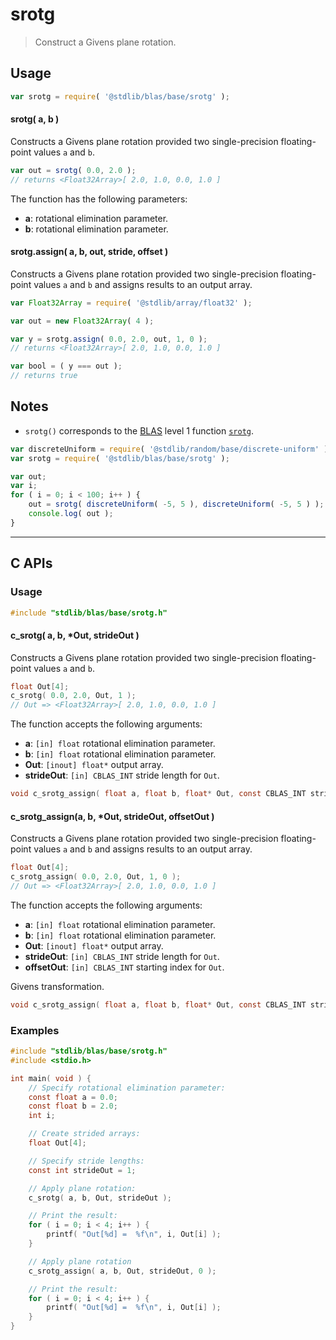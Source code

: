 <!--

@license Apache-2.0

Copyright (c) 2023 The Stdlib Authors.

Licensed under the Apache License, Version 2.0 (the "License");
you may not use this file except in compliance with the License.
You may obtain a copy of the License at

   http://www.apache.org/licenses/LICENSE-2.0

Unless required by applicable law or agreed to in writing, software
distributed under the License is distributed on an "AS IS" BASIS,
WITHOUT WARRANTIES OR CONDITIONS OF ANY KIND, either express or implied.
See the License for the specific language governing permissions and
limitations under the License.

-->

# srotg

> Construct a Givens plane rotation.

<section class="usage">

## Usage

```javascript
var srotg = require( '@stdlib/blas/base/srotg' );
```

#### srotg( a, b )

Constructs a Givens plane rotation provided two single-precision floating-point values `a` and `b`.

```javascript
var out = srotg( 0.0, 2.0 );
// returns <Float32Array>[ 2.0, 1.0, 0.0, 1.0 ]
```

The function has the following parameters:

-   **a**: rotational elimination parameter.
-   **b**: rotational elimination parameter.

#### srotg.assign( a, b, out, stride, offset )

Constructs a Givens plane rotation provided two single-precision floating-point values `a` and `b` and assigns results to an output array.

```javascript
var Float32Array = require( '@stdlib/array/float32' );

var out = new Float32Array( 4 );

var y = srotg.assign( 0.0, 2.0, out, 1, 0 );
// returns <Float32Array>[ 2.0, 1.0, 0.0, 1.0 ]

var bool = ( y === out );
// returns true
```

</section>

<!-- /.usage -->

<section class="notes">

## Notes

-   `srotg()` corresponds to the [BLAS][blas] level 1 function [`srotg`][srotg].

</section>

<!-- /.notes -->

<section class="examples">

```javascript
var discreteUniform = require( '@stdlib/random/base/discrete-uniform' );
var srotg = require( '@stdlib/blas/base/srotg' );

var out;
var i;
for ( i = 0; i < 100; i++ ) {
    out = srotg( discreteUniform( -5, 5 ), discreteUniform( -5, 5 ) );
    console.log( out );
}
```

</section>

<!-- /.examples -->

<!-- C interface documentation. -->

* * *

<section class="c">

## C APIs

<!-- Section to include introductory text. Make sure to keep an empty line after the intro `section` element and another before the `/section` close. -->

<section class="intro">

</section>

<!-- /.intro -->

<!-- C usage documentation. -->

<section class="usage">

### Usage

```c
#include "stdlib/blas/base/srotg.h"
```

#### c_srotg( a, b, \*Out, strideOut )

Constructs a Givens plane rotation provided two single-precision floating-point values `a` and `b`.

```c
float Out[4];
c_srotg( 0.0, 2.0, Out, 1 );
// Out => <Float32Array>[ 2.0, 1.0, 0.0, 1.0 ]
```

The function accepts the following arguments:

-   **a**: `[in] float` rotational elimination parameter.
-   **b**: `[in] float` rotational elimination parameter.
-   **Out**: `[inout] float*` output array.
-   **strideOut**: `[in] CBLAS_INT` stride length for `Out`.

```c
void c_srotg_assign( float a, float b, float* Out, const CBLAS_INT strideOut, const CBLAS_INT offsetOut );
```

#### c_srotg_assign(a, b, \*Out, strideOut, offsetOut )

Constructs a Givens plane rotation provided two single-precision floating-point values `a` and `b` and assigns results to an output array.

```c
float Out[4];
c_srotg_assign( 0.0, 2.0, Out, 1, 0 );
// Out => <Float32Array>[ 2.0, 1.0, 0.0, 1.0 ]
```

The function accepts the following arguments:

-   **a**: `[in] float` rotational elimination parameter.
-   **b**: `[in] float` rotational elimination parameter.
-   **Out**: `[inout] float*` output array.
-   **strideOut**: `[in] CBLAS_INT` stride length for `Out`.
-   **offsetOut**: `[in] CBLAS_INT` starting index for `Out`.

Givens transformation.

```c
void c_srotg_assign( float a, float b, float* Out, const CBLAS_INT strideOut, const CBLAS_INT offsetOut );
```

</section>

<!-- /.usage -->

<!-- C API usage notes. Make sure to keep an empty line after the `section` element and another before the `/section` close. -->

<section class="notes">

</section>

<!-- /.notes -->

<!-- C API usage examples. -->

<section class="examples">

### Examples

```c
#include "stdlib/blas/base/srotg.h"
#include <stdio.h>

int main( void ) {
    // Specify rotational elimination parameter:
    const float a = 0.0;
    const float b = 2.0;
    int i;

    // Create strided arrays:
    float Out[4];

    // Specify stride lengths:
    const int strideOut = 1;

    // Apply plane rotation:
    c_srotg( a, b, Out, strideOut );

    // Print the result:
    for ( i = 0; i < 4; i++ ) {
        printf( "Out[%d] =  %f\n", i, Out[i] );
    }

    // Apply plane rotation
    c_srotg_assign( a, b, Out, strideOut, 0 );

    // Print the result:
    for ( i = 0; i < 4; i++ ) {
        printf( "Out[%d] =  %f\n", i, Out[i] );
    }
}
```

</section>

<!-- /.examples -->

</section>

<!-- /.c -->

<!-- Section for related `stdlib` packages. Do not manually edit this section, as it is automatically populated. -->

<section class="related">

</section>

<!-- /.related -->

<!-- Section for all links. Make sure to keep an empty line after the `section` element and another before the `/section` close. -->

<section class="links">

[blas]: http://www.netlib.org/blas

[srotg]: http://www.netlib.org/lapack/explore-html/df/d28/group__single__blas__level1.html

</section>

<!-- /.links -->
